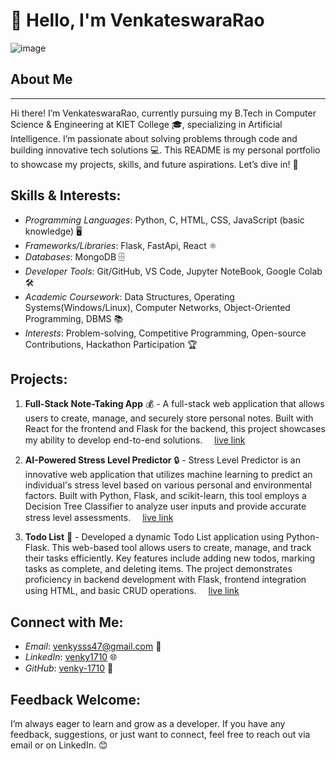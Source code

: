 # 👋 Hello, I'm VenkateswaraRao

![image](banner.gif)

## About Me
---
Hi there! I’m VenkateswaraRao, currently pursuing my B.Tech in Computer Science & Engineering at KIET College 🎓, specializing in Artificial Intelligence. I’m passionate about solving problems through code and building innovative tech solutions 💻. This README is my personal portfolio to showcase my projects, skills, and future aspirations. Let’s dive in! 🚀

## Skills & Interests:
- *Programming Languages*: Python, C, HTML, CSS, JavaScript (basic knowledge) 🖥️
- *Frameworks/Libraries*: Flask, FastApi, React ⚛️
- *Databases*: MongoDB 🗄️
- *Developer Tools*: Git/GitHub, VS Code, Jupyter NoteBook, Google Colab 🛠️
- *Academic Coursework*: Data Structures, Operating Systems(Windows/Linux), Computer Networks, Object-Oriented Programming, DBMS 📚
- *Interests*: Problem-solving, Competitive Programming, Open-source Contributions, Hackathon Participation 🏆 

## Projects:
1. **Full-Stack Note-Taking App** 💰 - A full-stack web application that allows users to create, manage, and securely store personal notes. Built with React for the frontend and Flask for the backend, this project showcases my ability to develop end-to-end solutions. <img src="https://github.com/user-attachments/assets/b63a381a-1241-4793-a7bc-a894c8951132" width="15">[live link](https://note-taking-app80.netlify.app/login)

2. **AI-Powered Stress Level Predictor** 🔒 - Stress Level Predictor is an innovative web application that utilizes machine learning to predict an individual's stress level based on various personal and environmental factors. Built with Python, Flask, and scikit-learn, this tool employs a Decision Tree Classifier to analyze user inputs and provide accurate stress level assessments. <img src="https://github.com/user-attachments/assets/b63a381a-1241-4793-a7bc-a894c8951132" width="15">[live link](https://note-taking-app80.netlify.app/login)


3. **Todo List** 🐍 - Developed a dynamic Todo List application using Python-Flask. This web-based tool allows users to create, manage, and track their tasks efficiently. Key features include adding new todos, marking tasks as complete, and deleting items. The project demonstrates proficiency in backend development with Flask, frontend integration using HTML, and basic CRUD operations. <img src="https://github.com/user-attachments/assets/b63a381a-1241-4793-a7bc-a894c8951132" width="15">[live link](https://note-taking-app80.netlify.app/login)
   
## Connect with Me:
- *Email*: venkysss47@gmail.com 💌
- *LinkedIn*: [venky1710](https://www.linkedin.com/in/venky1710) 🌐
- *GitHub*: [venky-1710](https://github.com/venky-1710) 🐙

## Feedback Welcome:
I’m always eager to learn and grow as a developer. If you have any feedback, suggestions, or just want to connect, feel free to reach out via email or on LinkedIn. 😊
